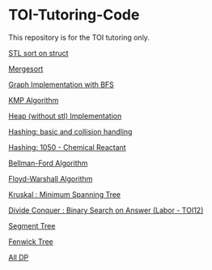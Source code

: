 # TOI-Tutoring-Code
This repository is for the TOI tutoring only.

[STL sort on struct](/sorting/sortstl.cpp)

[Mergesort](/sorting/mergesort.cpp)

[Graph Implementation with BFS](/graph/graph_implementation.cpp)

[KMP Algorithm](/string/kmp.cpp)

[Heap (without stl) Implementation](/heap/handmade-heap.cpp)

[Hashing: basic and collision handling](/hashing/hash.cpp)

[Hashing: 1050 - Chemical Reactant](/hashing/1050-chem-react.cpp)

[Bellman-Ford Algorithm](/graph/bellman-ford.cpp)

[Floyd-Warshall Algorithm](/graph/floyd-warshall.cpp)

[Kruskal : Minimum Spanning Tree](/graph/kruskal.cpp)

[Divide Conquer : Binary Search on Answer (Labor - TOI12)](/divide%20&%20conquer/labor-(binary_search_on_answer).cpp)


[Segment Tree](/divide%20&%20conquer/segmentTree.cpp)

[Fenwick Tree](/divide%20&%20conquer/fenwick-tree.cpp)

[All DP](/Dynamic%20Programming/)


